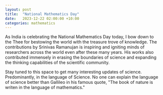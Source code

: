 ```yaml
---
layout: post
title:  "National Mathematics Day"
date:   2023-12-22 02:00:00 +10:00
categories: mathematics
---
```

As India is celebrating the National Mathematics Day today, I bow down to the Thee for bestowing the world with the treasure trove of knowledge. The contributions by Srinivas Ramanujan is inspiring and igniting minds of researchers across the world even after these many years. His works also contributed immensely in erasing the boundaries of science and expanding the thinking capabilities of the scientific community. 

Stay tuned to this space to get many interesting updates of science. Predominantly, in the language of Science. No one can explain the language of science better than Gallileo in his famous quote, "The book of nature is writen in the language of mathematics." 
